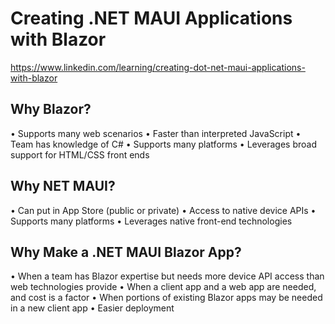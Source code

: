 # Creating .NET MAUI Applications with Blazor
https://www.linkedin.com/learning/creating-dot-net-maui-applications-with-blazor


## Why Blazor?
• Supports many web scenarios
• Faster than interpreted JavaScript
• Team has knowledge of C#
• Supports many platforms
• Leverages broad support for HTML/CSS front ends

## Why NET MAUI?
• Can put in App Store (public or private)
• Access to native device APIs
• Supports many platforms
• Leverages native front-end technologies


## Why Make a .NET MAUI Blazor App?
• When a team has Blazor expertise but needs more device API access than web technologies provide
• When a client app and a web app are needed, and cost is a factor
• When portions of existing Blazor apps may be needed in a new client app
• Easier deployment
